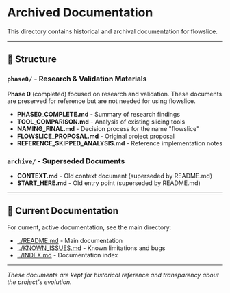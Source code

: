 # Archived Documentation

This directory contains historical and archival documentation for flowslice.

---

## 📁 Structure

### `phase0/` - Research & Validation Materials

**Phase 0** (completed) focused on research and validation. These documents are preserved for reference but are not needed for using flowslice.

- **PHASE0_COMPLETE.md** - Summary of research findings
- **TOOL_COMPARISON.md** - Analysis of existing slicing tools
- **NAMING_FINAL.md** - Decision process for the name "flowslice"
- **FLOWSLICE_PROPOSAL.md** - Original project proposal
- **REFERENCE_SKIPPED_ANALYSIS.md** - Reference implementation notes

### `archive/` - Superseded Documents

- **CONTEXT.md** - Old context document (superseded by README.md)
- **START_HERE.md** - Old entry point (superseded by README.md)

---

## 📖 Current Documentation

For current, active documentation, see the main directory:

- [../README.md](../README.md) - Main documentation
- [../KNOWN_ISSUES.md](../KNOWN_ISSUES.md) - Known limitations and bugs
- [../INDEX.md](../INDEX.md) - Documentation index

---

*These documents are kept for historical reference and transparency about the project's evolution.*
